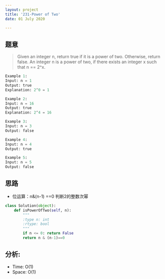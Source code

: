 ```yaml
---
layout: project
title: '231-Power of Two'
date: 01 July 2020

---
```

## 题意
> Given an integer n, return true if it is a power of two. Otherwise, return false.
> An integer n is a power of two, if there exists an integer x such that n == 2^x.

~~~python
Example 1:
Input: n = 1
Output: true
Explanation: 2^0 = 1

Example 2:
Input: n = 16
Output: true
Explanation: 2^4 = 16

Example 3:
Input: n = 3
Output: false

Example 4:
Input: n = 4
Output: true

Example 5:
Input: n = 5
Output: false
~~~

## 思路
- 位运算：n&(n-1) ==0 判断2的整数次幂

~~~python
class Solution(object):
    def isPowerOfTwo(self, n):
        """
        :type n: int
        :rtype: bool
        """
        if n <= 0: return False
        return n & (n-1)==0
~~~

## 分析:
- Time: O(1) 
- Space: O(1) 
